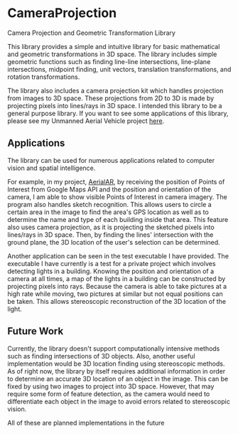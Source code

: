 # CameraProjection
Camera Projection and Geometric Transformation Library

This library provides a simple and intuitive library for basic mathematical and geometric transformations in 3D space. 
The library includes simple geometric functions such as finding line-line intersections, line-plane intersections, 
midpoint finding, unit vectors, translation transformations, and rotation transformations.

The library also includes a camera projection kit which handles projection from images to 3D space.
These projections from 2D to 3D is made by projecting pixels into lines/rays in 3D space.
I intended this library to be a general purpose library. If you want to see some applications of this library,
please see my Unmanned Aerial Vehicle project [here].

[here]: https://github.com/ardywibowo/AerialAR

## Applications

The library can be used for numerous applications related to computer vision and spatial intelligence.

For example, in my project, [AerialAR], by receiving the position of Points of Interest from Google Maps API
and the position and orientation of the camera, I am able to show visible Points of Interest in camera imagery.
The program also handles sketch recognition. This allows users to circle a certain area in the image to find the area's
GPS location as well as to determine the name and type of each building inside that area.
This feature also uses camera projection, as it is projecting the sketched pixels into lines/rays in 3D space.
Then, by finding the lines' intersection with the ground plane, the 3D location of the user's selection can be determined.

[AerialAR]: https://github.com/ardywibowo/AerialAR

Another application can be seen in the test executable I have provided. The executable I have currently is a test for
a private project which involves detecting lights in a building. Knowing the position and orientation of a camera at all 
times, a map of the lights in a building can be constructed by projecting pixels into rays. Because the camera is able to 
take pictures at a high rate while moving, two pictures at similar but not equal positions can be taken. This allows 
stereoscopic reconstruction of the 3D location of the light.

## Future Work
Currently, the library doesn't support computationally intensive methods such as finding intersections of 3D objects.
Also, another useful implementation would be 3D location finding using stereoscopic methods.
As of right now, the library by itself requires additional information in order to determine an accurate 3D location of
an object in the image. This can be fixed by using two images to project into 3D space. However, that may require some form
of feature detection, as the camera would need to differentiate each object in the image to avoid errors related to
stereoscopic vision.

All of these are planned implementations in the future

